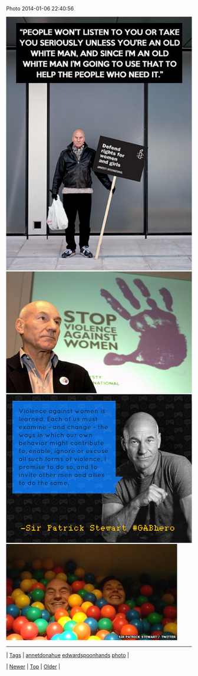 <!--
title: Photo 2014-01-06 22
date: 2020-06-28T15:27:00.234Z
tags: annetdonahue, edwardspoonhands, photo
-->


Photo 2014-01-06 22:40:56

![](72483383355-0.png)
![](72483383355-1.jpg)
![](72483383355-2.png)
![](72483383355-3.jpg)

<!--BOTTOM-POST-NAVIGATION-->
---

| [Tags](tags.md) | [annetdonahue](tag-annetdonahue.md) [edwardspoonhands](tag-edwardspoonhands.md) [photo](tag-photo.md) |

| [Newer](72476182908.md) | [Top](index.md) | [Older](72484001062.md) |